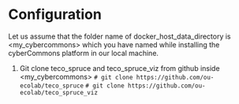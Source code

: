 Configuration
==============

Let us assume that the folder name of docker_host_data_directory is <my_cybercommons> which you have named while installing the cyberCommons platform in our local machine.

1. Git clone teco_spruce and teco_spruce_viz from github inside <my_cybercommons>
   `# git clone https://github.com/ou-ecolab/teco_spruce`
   `# git clone https://github.com/ou-ecolab/teco_spruce_viz`
